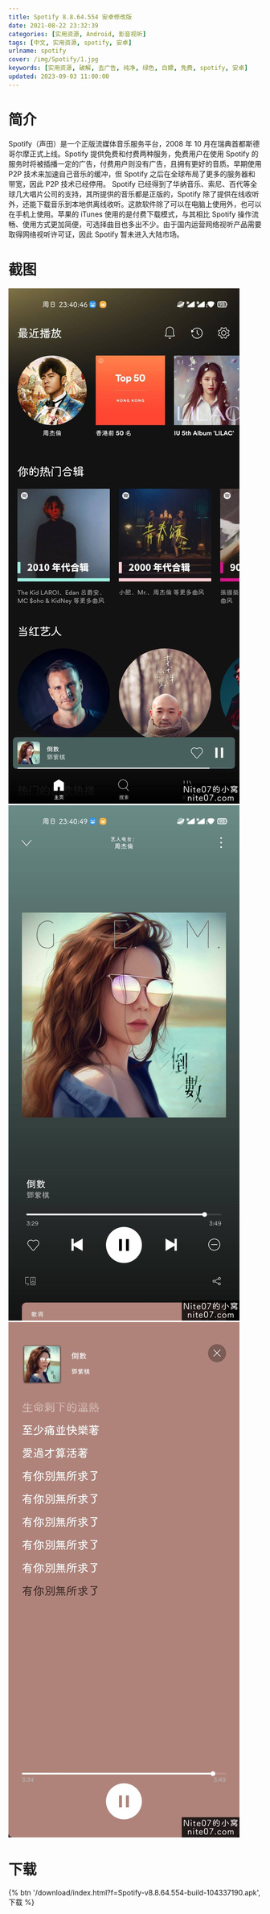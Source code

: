 ```yaml
---
title: Spotify 8.8.64.554 安卓修改版
date: 2021-08-22 23:32:39
categories: [实用资源, Android, 影音视听]
tags: [中文, 实用资源, spotify, 安卓]
urlname: spotify
cover: /img/Spotify/1.jpg
keywords: [实用资源, 破解, 去广告, 纯净, 绿色, 白嫖, 免费, spotify, 安卓]
updated: 2023-09-03 11:00:00
---
```


# 简介

Spotify（声田）是一个正版流媒体音乐服务平台，2008 年 10 月在瑞典首都斯德哥尔摩正式上线。Spotify 提供免费和付费两种服务，免费用户在使用 Spotify 的服务时将被插播一定的广告，付费用户则没有广告，且拥有更好的音质。早期使用 P2P 技术来加速自己音乐的缓冲，但 Spotify 之后在全球布局了更多的服务器和带宽，因此 P2P 技术已经停用。
Spotify 已经得到了华纳音乐、索尼、百代等全球几大唱片公司的支持，其所提供的音乐都是正版的，Spotify 除了提供在线收听外，还能下载音乐到本地供离线收听。这款软件除了可以在电脑上使用外，也可以在手机上使用。苹果的 iTunes 使用的是付费下载模式，与其相比 Spotify 操作流畅、使用方式更加简便，可选择曲目也多出不少。由于国内运营网络视听产品需要取得网络视听许可证，因此 Spotify 暂未进入大陆市场。

# 截图

![](/img/Spotify/2.jpg) ![](/img/Spotify/3.jpg) ![](/img/Spotify/4.jpg)

# 下载

{% btn '/download/index.html?f=Spotify-v8.8.64.554-build-104337190.apk',下载 %}
